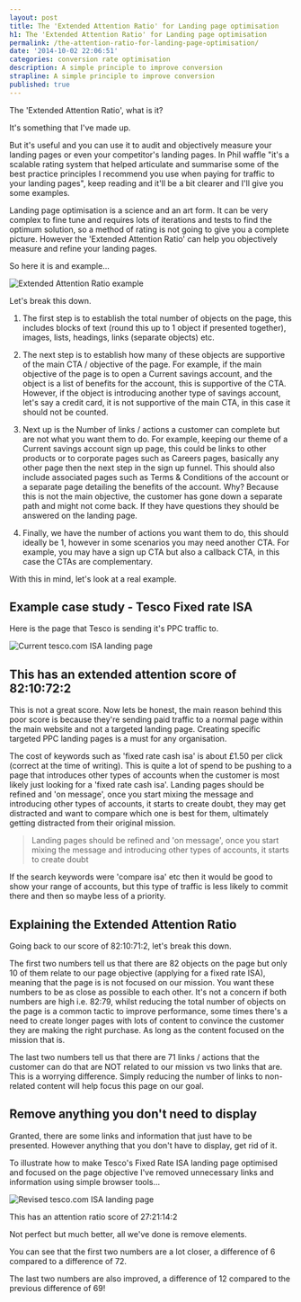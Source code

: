 ```yaml
---
layout: post
title: The 'Extended Attention Ratio' for Landing page optimisation
h1: The 'Extended Attention Ratio' for Landing page optimisation
permalink: /the-attention-ratio-for-landing-page-optimisation/
date: '2014-10-02 22:06:51'
categories: conversion rate optimisation
description: A simple principle to improve conversion
strapline: A simple principle to improve conversion
published: true
---
```


The 'Extended Attention Ratio', what is it?

It's something that I've made up. 

But it's useful and you can use it to audit and objectively measure your landing pages or even your competitor's landing pages. In Phil waffle "it's a scalable rating system that helped articulate and summarise some of the best practice principles I recommend you use when paying for traffic to your landing pages", keep reading and it'll be a bit clearer and I'll give you some examples.

Landing page optimisation is a science and an art form. It can be very complex to fine tune and requires lots of iterations and tests to find the optimum solution, so a method of rating is not going to give you a complete picture. However the 'Extended Attention Ratio' can help you objectively measure and refine your landing pages.

So here it is and example...

<div class="lazy-load embed-container ratio-16-9 content__block--image">
    <img src="/images/temp-content/attention-ratio-optim-1000.jpg" alt="Extended Attention Ratio example"/>
</div>

Let's break this down.

1. The first step is to establish the total number of objects on the page, this includes blocks of text (round this up to 1 object if presented together), images, lists, headings, links (separate objects) etc.

2. The next step is to establish how many of these objects are supportive of the main CTA / objective of the page. For example, if the main objective of the page is to open a Current savings account, and the object is a list of benefits for the account, this is supportive of the CTA. However, if the object is introducing another type of savings account, let's say a credit card, it is not supportive of the main CTA, in this case it should not be counted.

3. Next up is the Number of links / actions a customer can complete but are not what you want them to do. For example, keeping our theme of a Current savings account sign up page, this could be links to other products or to corporate pages such as Careers pages, basically any other page then the next step in the sign up funnel. This should also include associated pages such as Terms & Conditions of the account or a separate page detailing the benefits of the account. Why? Because this is not the main objective, the customer has gone down a separate path and might not come back. If they have questions they should be answered on the landing page. 
4. Finally, we have the number of actions you want them to do, this should ideally be 1, however in some scenarios you may need another CTA. For example, you may have a sign up CTA but also a callback CTA, in this case the CTAs are complementary. 

With this in mind, let's look at a real example.

## Example case study - Tesco Fixed rate ISA

Here is the page that Tesco is sending it's PPC traffic to.


![Current tesco.com ISA landing page](/images/temp-content/Tesco-Bank-ISA-optim-725.jpg)


## This has an extended attention score of 82:10:72:2

This is not a great score. Now lets be honest, the main reason behind this poor score is because they're sending paid traffic to a normal page within the main website and not a targeted landing page. Creating specific targeted PPC landing pages is a must for any organisation.

The cost of keywords such as 'fixed rate cash isa' is about £1.50 per click (correct at the time of writing). This is quite a lot of spend to be pushing to a page that introduces other types of accounts when the customer is most likely just looking for a 'fixed rate cash isa'. Landing pages should be refined and 'on message', once you start mixing the message and introducing other types of accounts, it starts to create doubt, they may get distracted and want to compare which one is best for them, ultimately getting distracted from their original mission.

> Landing pages should be refined and 'on message', once you start mixing the message and introducing other types of accounts, it starts to create doubt

If the search keywords were 'compare isa' etc then it would be good to show your range of accounts, but this type of traffic is less likely to commit there and then so maybe less of a priority.

## Explaining the Extended Attention Ratio
Going back to our score of 82:10:71:2, let's break this down.

The first two numbers tell us that there are 82 objects on the page but only 10 of them relate to our page objective (applying for a fixed rate ISA), meaning that the page is is not focused on our mission. You want these numbers to be as close as possible to each other. It's not a concern if both numbers are high i.e. 82:79, whilst reducing the total number of objects on the page is a common tactic to improve performance, some times there's a need to create longer pages with lots of content to convince the customer they are making the right purchase. As long as the content focused on the mission that is.

The last two numbers tell us that there are 71 links / actions that the customer can do that are NOT related to our mission vs two links that are. This is a worrying difference. Simply reducing the number of links to non-related content will help focus this page on our goal.

## Remove anything you don't need to display
Granted, there are some links and information that just have to be presented. However anything that you don't have to display, get rid of it.

To illustrate how to make Tesco's Fixed Rate ISA landing page optimised and focused on the page objective I've removed unnecessary links and information using simple browser tools...

![Revised tesco.com ISA landing page](/images/temp-content/Tesco-Bank-ISA-edited-optim-725.jpg)

This has an attention ratio score of 27:21:14:2

Not perfect but much better, all we've done is remove elements.

You can see that the first two numbers are a lot closer, a difference of 6 compared to a difference of 72. 

The last two numbers are also improved, a difference of 12 compared to the previous difference of 69!









 
    




		